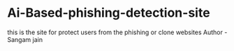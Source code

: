 # Ai-Based-phishing-detection-site
this is the site for protect users from the phishing or clone websites
Author - Sangam jain
